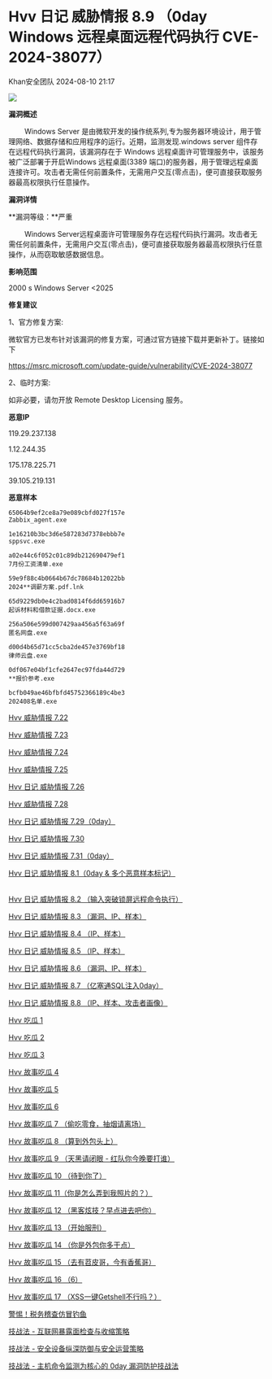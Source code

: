 #  Hvv 日记 威胁情报 8.9 （0day Windows 远程桌面远程代码执行 CVE-2024-38077）   
 Khan安全团队   2024-08-10 21:17  
  
![](https://mmbiz.qpic.cn/mmbiz_png/aPmkR80bcV3rXKISQWwUW3lB134oKoAicLq4jNgPdrbASUJJZSpvT0QIic7aI7wdRmh50CRRPXbIY3WsiaC9o3ePQ/640?wx_fmt=png&from=appmsg "")  
  
**漏洞概述**  
  
        Windows Server 是由微软开发的操作统系列,专为服务器环境设计，用于管理网络、数据存储和应用程序的运行。近期，监测发现.windows server 组件存在远程代码执行漏洞，该漏洞存在于 Windows 远程桌面许可管理服务中，该服务被广泛部署于开启Windows 远程桌面(3389 端口)的服务器，用于管理远程桌面连接许可。攻击者无需任何前置条件，无需用户交互(零点击)，便可直接获取服务器最高权限执行任意操作。  
  
**漏洞详情**  
  
**漏洞等级：**严重  
  
        Windows Server远程桌面许可管理服务存在远程代码执行漏洞。攻击者无需任何前置条件，无需用户交互(零点击)，便可直接获取服务器最高权限执行任意操作，从而窃取敏感数据信息。  
  
**影响范围**  
  
2000 s Windows Server <2025  
  
**修复建议**  
  
1、官方修复方案:  
  
微软官方已发布针对该漏洞的修复方案，可通过官方链接下载并更新补丁。链接如下  
  
https://msrc.microsoft.com/update-guide/vulnerability/CVE-2024-38077  
  
2、临时方案:  
  
如非必要，请勿开放 Remote Desktop Licensing 服务。  
  
**恶意IP**  
  
119.29.237.138  
  
1.12.244.35  
  
175.178.225.71  
  
39.105.219.131  
  
  
**恶意样本**  
```
65064b9ef2ce8a79e089cbfd027f157e
Zabbix_agent.exe

1e16210b3bc3d6e587283d7378ebbb7e
sppsvc.exe

a02e44c6f052c01c89db212690479ef1
7月份工资清单.exe

59e9f88c4b0664b67dc78684b12022bb
2024**调薪方案.pdf.lnk

65d9229db0e4c2bad0814f6dd65916b7
起诉材料和借款证据.docx.exe

256a506e599d007429aa456a5f63a69f
匿名网盘.exe

d00d4b65d71cc5cba2de457e3769bf18
律师云盘.exe

0df067e04bf1cfe2647ec97fda44d729
**报价参考.exe

bcfb049ae46bfbfd45752366189c4be3
202408名单.exe
```  
  
  
[Hvv 威胁情报 7.22](http://mp.weixin.qq.com/s?__biz=MzAwMjQ2NTQ4Mg==&mid=2247494161&idx=1&sn=977e0ed344679b0fe7907b59c63603f2&chksm=9ac8a1b4adbf28a2bac16e592f7159748b290b8a91ca112c37fb095a4703650d51c2708732e2&scene=21#wechat_redirect)  
  
  
[Hvv 威胁情报 7.23](http://mp.weixin.qq.com/s?__biz=MzAwMjQ2NTQ4Mg==&mid=2247494217&idx=1&sn=73add9f229e5e6ee82b78710833e11f5&chksm=9ac8a1ecadbf28fa24447fbe33745554dd7d6820f9140e60548509f65b7c812bf2b209875b79&scene=21#wechat_redirect)  
  
  
[Hvv 威胁情报 7.24](http://mp.weixin.qq.com/s?__biz=MzAwMjQ2NTQ4Mg==&mid=2247494225&idx=1&sn=9a26e84ad354e2b8df699a7f73eec20c&chksm=9ac8a1f4adbf28e242bccf497897d6f01b88848617d6464fa04bfc3370985db575ece73be951&scene=21#wechat_redirect)  
  
  
[Hvv 威胁情报 7.25](http://mp.weixin.qq.com/s?__biz=MzAwMjQ2NTQ4Mg==&mid=2247494233&idx=1&sn=7bd456841fc5b4476692adc16b75cff6&chksm=9ac8a1fcadbf28ea34e80cd2c15c69ea0a2fc8575e2dfce42373e02793ae9740f48697f0339d&scene=21#wechat_redirect)  
  
  
[Hvv 日记 威胁情报 7.26](http://mp.weixin.qq.com/s?__biz=MzAwMjQ2NTQ4Mg==&mid=2247494244&idx=1&sn=61b564e832385b1e23d63c18a15647c5&chksm=9ac8a1c1adbf28d704576c5f0facbe7e85009f6891616611bf8555bf343f47c38a44237e0812&scene=21#wechat_redirect)  
  
  
[Hvv 威胁情报 7.28](http://mp.weixin.qq.com/s?__biz=MzAwMjQ2NTQ4Mg==&mid=2247494256&idx=1&sn=081a9d0c39ffd70e8e0368745e0fd192&chksm=9ac8a1d5adbf28c39e66a035de1c47a717da8de05ac729d99502d6031d46c0a7cd851f9a7bfd&scene=21#wechat_redirect)  
  
  
[Hvv 日记 威胁情报 7.29（0day）](http://mp.weixin.qq.com/s?__biz=MzAwMjQ2NTQ4Mg==&mid=2247494263&idx=1&sn=5d216b826b44476e1084184f8f7bbad5&chksm=9ac8a1d2adbf28c4713c5acade70c031e5a6c80f83edf88f97281f56bd0d4f2fbeda43f22209&scene=21#wechat_redirect)  
  
  
[Hvv 日记 威胁情报 7.30](http://mp.weixin.qq.com/s?__biz=MzAwMjQ2NTQ4Mg==&mid=2247494272&idx=1&sn=0d174a0198981fe18e08b34bc0ab8b05&chksm=9ac8a125adbf2833b0e8eee0b9255798d1a6b5356f573c8213362cf8ce64dffe127915f2ec19&scene=21#wechat_redirect)  
  
  
[Hvv 日记 威胁情报 7.31（0day）](http://mp.weixin.qq.com/s?__biz=MzAwMjQ2NTQ4Mg==&mid=2247494287&idx=1&sn=365bcb6ffffa0cfd11c02111af55513b&chksm=9ac8a12aadbf283cb3fd31349841fa63c074916abb3144425a2410e7a106389b96f36862dd42&scene=21#wechat_redirect)  
  
  
[Hvv 日记 威胁情报 8.1（0day & 多个恶意样本标记）](http://mp.weixin.qq.com/s?__biz=MzAwMjQ2NTQ4Mg==&mid=2247494294&idx=1&sn=4fab5e7f4c9b88a1bce1540417f469ab&chksm=9ac8a133adbf282516417ac8275eb3a9f98cb16981fa15877be173268134d0da2932d7eedf48&scene=21#wechat_redirect)  
  
  
[](http://mp.weixin.qq.com/s?__biz=MzAwMjQ2NTQ4Mg==&mid=2247494308&idx=1&sn=4d39cc50a2dde2350dcf7b4613f3fe7a&chksm=9ac8a101adbf281730e7f98c828b1a3b29e28c9da0cc9e97e95681b31c319a3959dccc3524a0&scene=21#wechat_redirect)  
[Hvv 日记 威胁情报 8.2 （输入突破锁屏远程命令执行）](http://mp.weixin.qq.com/s?__biz=MzAwMjQ2NTQ4Mg==&mid=2247494308&idx=1&sn=4d39cc50a2dde2350dcf7b4613f3fe7a&chksm=9ac8a101adbf281730e7f98c828b1a3b29e28c9da0cc9e97e95681b31c319a3959dccc3524a0&scene=21#wechat_redirect)  
  
  
[Hvv 日记 威胁情报 8.3 （漏洞、IP、样本）](http://mp.weixin.qq.com/s?__biz=MzAwMjQ2NTQ4Mg==&mid=2247494335&idx=1&sn=282d8b23182a6458f86bbb59d1edf94a&chksm=9ac8a11aadbf280c96cedb65d9f31bc4e6917efd3b08c4c5ef3085283a57881faaa503811fa8&scene=21#wechat_redirect)  
  
  
[Hvv 日记 威胁情报 8.4 （IP、样本）](http://mp.weixin.qq.com/s?__biz=MzAwMjQ2NTQ4Mg==&mid=2247494342&idx=1&sn=52318a988a2b3144cc48f80dfc354b76&chksm=9ac8a163adbf287522a61bcce96ba00496de4327c81afd3a9692dff33d8a31baadf24ae8452b&scene=21#wechat_redirect)  
  
  
[Hvv 日记 威胁情报 8.5 （IP、样本）](http://mp.weixin.qq.com/s?__biz=MzAwMjQ2NTQ4Mg==&mid=2247494363&idx=1&sn=2983527001cac373bdd61141c8598915&chksm=9ac8a17eadbf286811ad11110db0748667513eaf6c734ad3a400d352d5176e85b05fa351a52d&scene=21#wechat_redirect)  
  
  
[Hvv 日记 威胁情报 8.6 （漏洞、IP、样本）](http://mp.weixin.qq.com/s?__biz=MzAwMjQ2NTQ4Mg==&mid=2247494371&idx=1&sn=816b5ef5d549bb8a4f3345a7b508bf0d&chksm=9ac8a146adbf28502d4cf210058312f8051203e4459b55cad9295ab79420c32085321fbf47ae&scene=21#wechat_redirect)  
  
  
[Hvv 日记 威胁情报 8.7 （亿塞通SQL注入0day）](http://mp.weixin.qq.com/s?__biz=MzAwMjQ2NTQ4Mg==&mid=2247494381&idx=1&sn=ffd0fc50cfecf85d26c7677b4b2ebfaa&chksm=9ac8a148adbf285e5b072dade1a3b0747482e638b6dfdc99ed4e3cc0e968029c3597d2b59bd4&scene=21#wechat_redirect)  
  
  
[Hvv 日记 威胁情报 8.8 （IP、样本、攻击者画像）](http://mp.weixin.qq.com/s?__biz=MzAwMjQ2NTQ4Mg==&mid=2247494391&idx=1&sn=04e8c03aba84c48fdd534b3a94ccfa7f&chksm=9ac8a152adbf28443a4f86e0a7e05cd2da52aa5ac5a4616030e2eef512831bf7c03a99d7c1b1&scene=21#wechat_redirect)  
  
  
[Hvv 吃瓜 1](http://mp.weixin.qq.com/s?__biz=Mzg2NTk4MTE1MQ==&mid=2247485390&idx=1&sn=4886c5756a94fe50b3cbf3717deb6d1f&chksm=ce50807ef9270968046e6aedd3a1e0ab137492c8907199ccf9018a78d8a491e628ebe12dcea7&scene=21#wechat_redirect)  
  
  
[Hvv 吃瓜 2](http://mp.weixin.qq.com/s?__biz=Mzg2NTk4MTE1MQ==&mid=2247485410&idx=1&sn=c90baed900c8b9260d426393fa7a4928&chksm=ce508052f92709446294cfd14d57bfe03b95ec19da465dac118f4e5b68aae49a5ed60e8428bd&scene=21#wechat_redirect)  
  
  
[Hvv 吃瓜 3](http://mp.weixin.qq.com/s?__biz=Mzg2NTk4MTE1MQ==&mid=2247485419&idx=1&sn=ccfff81ae01b5fed6bcedc53cebf2f19&chksm=ce50805bf927094dd04e65b17cc38a6f61a0c240b76ae7876b236cbb347a36c7bce93fa979fb&scene=21#wechat_redirect)  
  
  
[Hvv 故事吃瓜 4](http://mp.weixin.qq.com/s?__biz=Mzg2NTk4MTE1MQ==&mid=2247485430&idx=1&sn=c0cd58dfb71f642f6563bf73a8b721ae&chksm=ce508046f92709502aa2a134b15b7ea158dbdce7c1774083065754be124c619d7c00416d630e&scene=21#wechat_redirect)  
  
  
[Hvv 故事吃瓜 5](http://mp.weixin.qq.com/s?__biz=Mzg2NTk4MTE1MQ==&mid=2247485441&idx=1&sn=36bd8b346be6327ea9b11211a9d50473&chksm=ce508fb1f92706a7a53c9170bb1a7c4a3a3c47d53ddc0ab5dc92656c0c87ca5fdab65270995a&scene=21#wechat_redirect)  
  
  
[Hvv 故事吃瓜 6](http://mp.weixin.qq.com/s?__biz=Mzg2NTk4MTE1MQ==&mid=2247485489&idx=1&sn=29ae300986bd1b437a9116aa41127fa6&chksm=ce508f81f9270697fd004140e7fa2a160eb8e10b8d5ca515e29b3962cbf3c8ca83e03de13551&scene=21#wechat_redirect)  
  
  
[Hvv 故事吃瓜 7 （偷吃零食，抽烟请离场）](http://mp.weixin.qq.com/s?__biz=Mzg2NTk4MTE1MQ==&mid=2247485513&idx=1&sn=abc04e7a8b5f304f9298a39e46c9b8d2&chksm=ce508ff9f92706efd80ea36a484101b245b3b1b63dbacf6db7744a1f05ab068f2ad8a38e3f80&scene=21#wechat_redirect)  
  
  
[Hvv 故事吃瓜 8 （算到外包头上）](http://mp.weixin.qq.com/s?__biz=Mzg2NTk4MTE1MQ==&mid=2247485520&idx=1&sn=dc22d1bc354194ab84ca6279b9c4b38c&chksm=ce508fe0f92706f64a41fea86d9665148f091f3923b291e07e96a22a7607a8384a786ef0398d&scene=21#wechat_redirect)  
  
  
[Hvv 故事吃瓜 9 （天黑请闭眼 - 红队你今晚要打谁）](http://mp.weixin.qq.com/s?__biz=Mzg2NTk4MTE1MQ==&mid=2247485541&idx=1&sn=b2a9482436dc8f95658708fdbc1ba1a8&chksm=ce508fd5f92706c3758cb7a910b375490c60fcd7590873dc3c679f83d3cabc4545b095fe3f85&scene=21#wechat_redirect)  
  
  
[Hvv 故事吃瓜 10 （待到你了）](http://mp.weixin.qq.com/s?__biz=Mzg2NTk4MTE1MQ==&mid=2247485564&idx=1&sn=e44d2884b51791b883d634bca82385f1&chksm=ce508fccf92706da1ac687f233c6890d567da06966d9f1af94f439f7045b9ca5f6b8bc39d5c2&scene=21#wechat_redirect)  
  
  
[Hvv 故事吃瓜 11（你是怎么弄到我照片的？）](http://mp.weixin.qq.com/s?__biz=Mzg2NTk4MTE1MQ==&mid=2247485582&idx=1&sn=85fc72556cb065f3385925cf837fe484&chksm=ce508f3ef9270628310f20891f40e2a2a345d6199ab4bec57f9bb06e8585243258d1988a4f40&scene=21#wechat_redirect)  
  
  
[Hvv 故事吃瓜 12 （黑客炫技？早点进去吧你）](http://mp.weixin.qq.com/s?__biz=Mzg2NTk4MTE1MQ==&mid=2247485590&idx=1&sn=2b762f2396390999a4ff7b305fee526f&chksm=ce508f26f927063014f09478a3026eee6b50292a52ed5d829d8cb80b4270ca9c1b2347fca24c&scene=21#wechat_redirect)  
  
  
[Hvv 故事吃瓜 13 （开始服刑）](http://mp.weixin.qq.com/s?__biz=Mzg2NTk4MTE1MQ==&mid=2247485602&idx=1&sn=97870e602d8be9af49b6bf158e07c07f&chksm=ce508f12f927060446d3cab196068e23267f20993b787c92a12af576a20024693b4048716276&scene=21#wechat_redirect)  
  
  
[Hvv 故事吃瓜 14 （你是外包你多干点）](http://mp.weixin.qq.com/s?__biz=Mzg2NTk4MTE1MQ==&mid=2247485610&idx=1&sn=8d5b68b2e24e18a3d6697e3ed40d05b9&chksm=ce508f1af927060c6e552737d51e66d4106322a0aa98111c2715c9458ba414eceaa64a2ccab4&scene=21#wechat_redirect)  
  
  
[Hvv 故事吃瓜 15 （去有苕皮哥，今有香蕉哥）](http://mp.weixin.qq.com/s?__biz=Mzg2NTk4MTE1MQ==&mid=2247485631&idx=1&sn=5599fdeb59d2da59f6cd8ad5368a0444&chksm=ce508f0ff9270619e9cd96a116c2f90fc45a325827d009945483c95c54e293627a55751a89a2&scene=21#wechat_redirect)  
  
  
[Hvv 故事吃瓜 16 （6）](http://mp.weixin.qq.com/s?__biz=Mzg2NTk4MTE1MQ==&mid=2247485641&idx=1&sn=742c15f3ca2e8573841b7244fe89fa8c&chksm=ce508f79f927066f2ab96f309929946c4a566371cbca4d4c87b356598842dd19f8d21d44ac16&scene=21#wechat_redirect)  
  
  
[Hvv 故事吃瓜 17 （XSS一键Getshell不行吗？）](http://mp.weixin.qq.com/s?__biz=Mzg2NTk4MTE1MQ==&mid=2247485648&idx=1&sn=b5fe97180fab22d6ebebc7573e65aeec&chksm=ce508f60f92706763df8bfa15507687e9ccbf94f21af0fb07e45831763a4a123ad7f5d386477&scene=21#wechat_redirect)  
  
  
[警惕！税务稽查仿冒钓鱼](http://mp.weixin.qq.com/s?__biz=MzAwMjQ2NTQ4Mg==&mid=2247494335&idx=2&sn=a23fea65dafc2ac342cb3975ed4826c2&chksm=9ac8a11aadbf280ccfcdb14b0d0ce38d3bc9d8fa697f856550920dc2b21d81615d44110c1761&scene=21#wechat_redirect)  
  
  
[技战法 - 互联网暴露面检查与收缩策略](http://mp.weixin.qq.com/s?__biz=Mzg2NTk4MTE1MQ==&mid=2247485331&idx=1&sn=40933a82d078805e04854ae6021270d2&chksm=ce508023f9270935a07de735e45869aa269a2359137afdceb702b19e69c173186646d697aeea&scene=21#wechat_redirect)  
  
  
[技战法 - 安全设备纵深防御与安全运营策略](http://mp.weixin.qq.com/s?__biz=Mzg2NTk4MTE1MQ==&mid=2247485332&idx=1&sn=3ec9c210426e31255cb29b4e66ee968f&chksm=ce508024f927093229157ffc524db6ea289a2b7422938f9a4f96f2653dd1fbc19726c215375a&scene=21#wechat_redirect)  
  
  
[技战法 - 主机命令监测为核心的 0day 漏洞防护技战法](http://mp.weixin.qq.com/s?__biz=Mzg2NTk4MTE1MQ==&mid=2247485333&idx=1&sn=9bbbb55fcef1c541abb417eba7a5e50b&chksm=ce508025f9270933f5ff9ce5e28ba9e95edf21c199e69fa7b25db0f85b4390dbe0f42d574acd&scene=21#wechat_redirect)  
  
  
  
